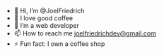 - 👋 Hi, I’m @JoelFriedrich
- 👀 I love good coffee
- 🌱 I’m a web developer
- 📫 How to reach me joelfriedrichdev@gmail.com
- ⚡ Fun fact: I own a coffee shop

<!---
JoelFriedrich/JoelFriedrich is a ✨ special ✨ repository because its `README.md` (this file) appears on your GitHub profile.
You can click the Preview link to take a look at your changes.
--->
